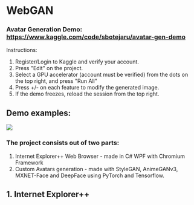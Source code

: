# WebGAN

### Avatar Generation Demo: https://www.kaggle.com/code/sbotejaru/avatar-gen-demo
Instructions:
1. Register/Login to Kaggle and verify your account.
2. Press "Edit" on the project.
3. Select a GPU accelerator (account must be verified) from the dots on the top right, and press "Run All"
4. Press +/- on each feature to modify the generated image.
5. If the demo freezes, reload the session from the top right.

## Demo examples:

![](https://i.imgur.com/cCbLIVN.gif)


### The project consists out of two parts:
 1. Internet Explorer++ Web Browser - made in C# WPF with Chromium Framework
 2. Custom Avatars generation - made with StyleGAN, AnimeGANv3, MXNET-Face and DeepFace using PyTorch and Tensorflow.

## 1. Internet Explorer++

